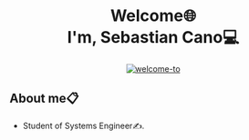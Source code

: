 <div align="center">
  <h1 >Welcome🌐<br>I'm, Sebastian Cano💻</h1>
  <center><a href="https://ibb.co/VjCSbp8"><img src="https://i.ibb.co/LkgtBhf/welcome-to.png" alt="welcome-to" border="0" style="text-align: center;"> </a></center>
</div>

## About me📋
 - Student of Systems Engineer✍️.

<!--
**Sebxxs004/Sebxxs004** is a ✨ _special_ ✨ repository because its `README.md` (this file) appears on your GitHub profile.

Here are some ideas to get you started:

- 🔭 I’m currently working on ...
- 🌱 I’m currently learning ...
- 👯 I’m looking to collaborate on ...
- 🤔 I’m looking for help with ...
- 💬 Ask me about ...
- 📫 How to reach me: ...
- 😄 Pronouns: ...
- ⚡ Fun fact: ...
-->
